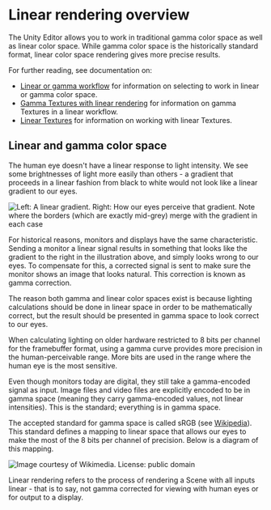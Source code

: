 # Linear rendering overview

The Unity Editor allows you to work in traditional gamma color space as well as linear color space. While gamma color space is the historically standard format, linear color space rendering gives more precise results. 

For further reading, see documentation on: 

* [Linear or gamma workflow](LinearRendering-LinearOrGammaWorkflow) for information on selecting to work in linear or gamma color space.
* [Gamma Textures with linear rendering](LinearRendering-GammaTextures) for information on gamma Textures in a linear workflow.
* [Linear Textures](LinearRendering-LinearTextures) for information on working with linear Textures.

## Linear and gamma color space

The human eye doesn't have a linear response to light intensity. We see some brightnesses of light more easily than others - a gradient that proceeds in a linear fashion from black to white would not look like a linear gradient to our eyes. 

![Left: A linear gradient. Right: How our eyes perceive that gradient. Note where the borders (which are exactly mid-grey) merge with the gradient in each case](../uploads/Main/LinearLighting-LinearGradients.png)

For historical reasons, monitors and displays have the same characteristic. Sending a monitor a linear signal results in something that looks like the gradient to the right in the illustration above, and simply looks wrong to our eyes. To compensate for this, a corrected signal is sent to make sure the monitor shows an image that looks natural. This correction is known as gamma correction. 

The reason both gamma and linear color spaces exist is because lighting calculations should be done in linear space in order to be mathematically correct, but the result should be presented in gamma space to look correct to our eyes.

When calculating lighting on older hardware restricted to 8 bits per channel for the framebuffer format, using a gamma curve provides more precision in the human-perceivable range. More bits are used in the range where the human eye is the most sensitive.

Even though monitors today are digital, they still take a gamma-encoded signal as input. Image files and video files are explicitly encoded to be in gamma space (meaning they carry gamma-encoded values, not linear intensities). This is the standard; everything is in gamma space. 

The accepted standard for gamma space is called sRGB (see [Wikipedia](https://en.wikipedia.org/wiki/SRGB)). This standard defines a mapping to linear space that allows our eyes to make the most of the 8 bits per channel of precision. Below is a diagram of this mapping.

![Image courtesy of Wikimedia. License: public domain](../uploads/Main/LinearRenderingMapping.png)

Linear rendering refers to the process of rendering a Scene with all inputs linear - that is to say, not gamma corrected for viewing with human eyes or for output to a display.